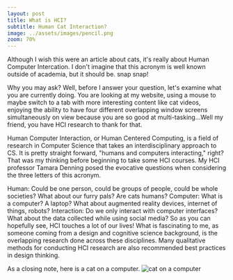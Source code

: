 ```yaml
---
layout: post
title: What is HCI?
subtitle: Human Cat Interaction?
image: ../assets/images/pencil.png
zoom: 70%
---
```

Although I wish this were an article about cats, it's really about Human Computer Intercation. I don't imagine that this acronym is well known outside of academia, but it should be. snap snap!

Why you may ask? Well, before I answer your question, let's examine what you are currently doing. You are looking at my website, using a mouse to maybe switch to a tab with more interesting content like cat videos, enjoying the ability to have four different overlapping window screens simultaneously on view because you are so good at multi-tasking...Well my friend, you have HCI research to thank for that.

Human Computer Interaction, or Human Centered Computing, is a field of research in Computer Science that takes an interdisciplinary approach to CS. It is pretty straight forward, "humans and computers interacting," right? That was my thinking before beginning to take some HCI courses. My HCI professor Tamara Denning posed the evocative questions when considering the three letters of this acronym.

Human:
Could be one person, could be groups of people, could be whole societies? What about our furry pals? Are cats humans?
Computer:
What is a computer? A laptop? What about augmented reality devices, internet of things, robots?
Interaction:
Do we only interact with computer interfaces? What about the data collected while using social media?
So as you can hopefully see, HCI touches a lot of our lives! What is fascinating to me, as someone coming from a design and cognitive science background, is the overlapping research done across these disciplines. Many qualitative methods for conducting HCI research are also recommended best practices in design thinking.

As a closing note, here is a cat on a computer.
![cat on a computer](https://media.giphy.com/media/JIX9t2j0ZTN9S/giphy.gif)

